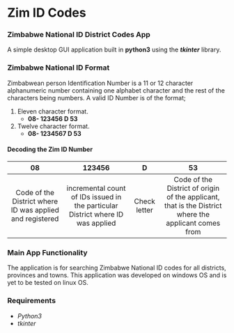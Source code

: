 # Zim ID Codes
### Zimbabwe National ID District Codes App

A simple desktop GUI application built in **python3** using the **_tkinter_** library.

### Zimbabwe National ID Format
Zimbabwean person Identification Number is a 11 or 12 character alphanumeric number containing one 
alphabet character and the rest of the characters being numbers.
A valid ID Number is of the format;
1. Eleven character format.
    - **08- 123456 D 53**
2. Twelve character format.
    - **08- 1234567 D 53**

#### Decoding the Zim ID Number
| 08      | 123456   | D     | 53    |
| :---:   | :----:   |  :---:|:---:  |
| Code of the District where ID was applied and registered | incremental count of IDs issued in the particular District where ID was applied    | Check letter   | Code of the District of origin of the applicant, that is the District where the applicant comes from     |

    
### Main App Functionality
The application is for searching Zimbabwe National ID codes for all districts, provinces and towns.
This application was developed on windows OS and is yet to be tested on linux OS. 

### Requirements
- *Python3*
- *tkinter*
